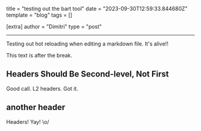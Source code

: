 title = "testing out the bart tool"
date = "2023-09-30T12:59:33.844680Z"
template = "blog"
tags = []

[extra]
author = "Dimitri"
type = "post"

---

Testing out hot reloading when editing a markdown file. It's alive!!

<!-- break -->

This text is after the break.

<!-- Ideally, for SEO there should be an image after the first paragraph or two -->

## Headers Should Be Second-level, Not First

Good call. L2 headers. Got it.

## another header

Headers! Yay! \o/
